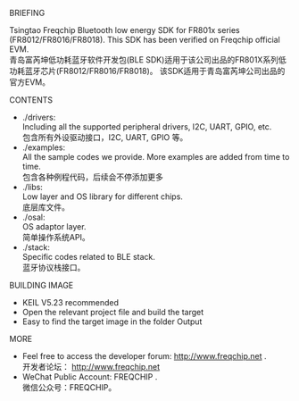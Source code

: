 BRIEFING

Tsingtao Freqchip Bluetooth low energy SDK for FR801x series (FR8012/FR8016/FR8018).
This SDK has been verified on Freqchip official EVM.  
青岛富芮坤低功耗蓝牙软件开发包(BLE SDK)适用于该公司出品的FR801X系列低功耗蓝牙芯片(FR8012/FR8016/FR8018)。
该SDK适用于青岛富芮坤公司出品的官方EVM。

CONTENTS

* ./drivers:    
Including all the supported peripheral drivers, I2C, UART, GPIO, etc.   
包含所有外设驱动接口，I2C, UART, GPIO 等。
* ./examples:   
All the sample codes we provide. More examples are added from time to time.   
包含各种例程代码，后续会不停添加更多
* ./libs:       
Low layer and OS library for different chips.   
底层库文件。
* ./osal:       
OS adaptor layer.   
简单操作系统API。
* ./stack:      
Specific codes related to BLE stack.   
蓝牙协议栈接口。

BUILDING IMAGE

* KEIL V5.23 recommended
* Open the relevant project file and build the target
* Easy to find the target image in the folder Output 

MORE

* Feel free to access the developer forum: http://www.freqchip.net .   
  开发者论坛： http://www.freqchip.net
* WeChat Public Account: FREQCHIP .   
  微信公众号：FREQCHIP。
 
